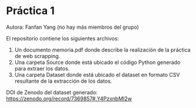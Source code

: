 # Práctica 1

Autora: Fanfan Yang (no hay más miembros del grupo)

El repositorio contiene los siguientes archivos:

1. Un documento memoria.pdf donde describe la realización de la práctica de web scrapping.
2. Una carpeta Source donde está ubicado el código Python generado para extraer los datos.
3. Una carpeta Dataset donde está ubicado el dataset en formato CSV resultante de la extracción de los datos.

DOI de Zenodo del dataset generado: https://zenodo.org/record/7369857#.Y4PzxnbMI2w
